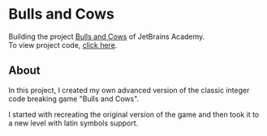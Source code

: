 # Bulls and Cows
Building the project [Bulls and Cows](https://hyperskill.org/projects/53) of JetBrains Academy.  
To view project code, [click here](https://github.com/rudimentum/BullsCows/tree/master/Bulls%20and%20Cows/task/src/bullscows).
## About ##
In this project, I created my own advanced version of the classic integer code breaking game "Bulls and Cows".

I started with recreating the original version of the game and then took it to a new level with latin symbols support.
